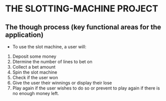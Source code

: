 # THE SLOTTING-MACHINE PROJECT

## The though process (key functional areas for the application)
- To use the slot machine, a user will:
1. Deposit some money
2. Dtermine the number of lines to bet on
3. Collect a bet amount
4. Spin the slot machine
5. Check if the user won
6. Give the user their winnings or display their lose
7. Play again if the user wishes to do so or prevent to play again if there is no enough money left.